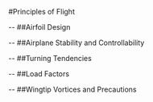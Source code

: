#Principles of Flight

--
##Airfoil Design


--
##Airplane Stability and Controllability


--
##Turning Tendencies


--
##Load Factors


--
##Wingtip Vortices and Precautions






